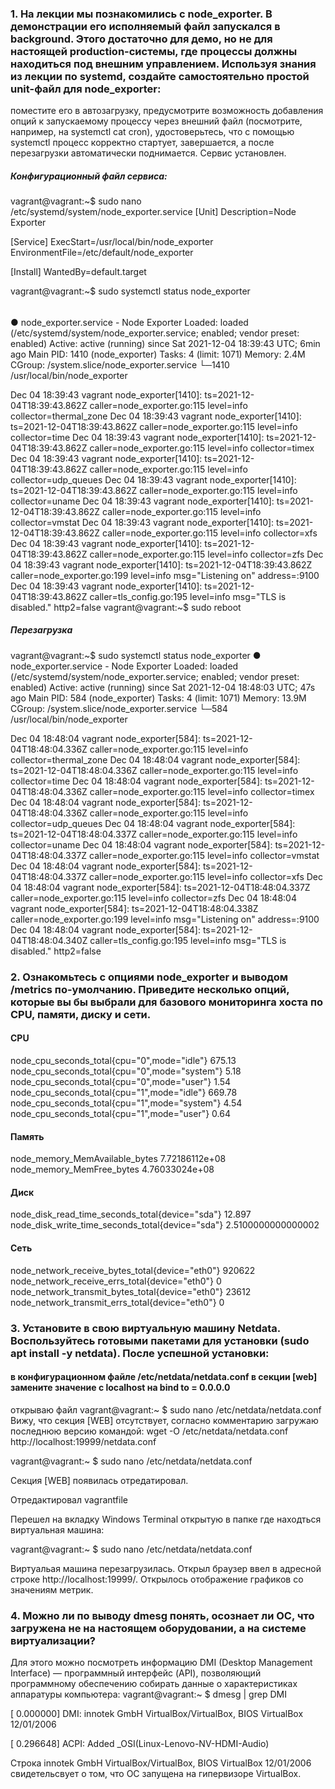 ### 1. На лекции мы познакомились с node_exporter. В демонстрации его исполняемый файл запускался в background. Этого достаточно для демо, но не для настоящей production-системы, где процессы должны находиться под внешним управлением. Используя знания из лекции по systemd, создайте самостоятельно простой unit-файл для node_exporter:
поместите его в автозагрузку,
предусмотрите возможность добавления опций к запускаемому процессу через внешний файл (посмотрите, например, на systemctl cat cron),
удостоверьтесь, что с помощью systemctl процесс корректно стартует, завершается, а после перезагрузки автоматически поднимается.
Сервис установлен.
##### Конфигурационный файл сервиса:
vagrant@vagrant:~$ sudo nano /etc/systemd/system/node_exporter.service
[Unit]
Description=Node Exporter

[Service]
ExecStart=/usr/local/bin/node_exporter
EnvironmentFile=/etc/default/node_exporter

[Install]
WantedBy=default.target

vagrant@vagrant:~$ sudo systemctl status node_exporter
###### 
● node_exporter.service - Node Exporter
     Loaded: loaded (/etc/systemd/system/node_exporter.service; enabled; vendor preset: enabled)
     Active: active (running) since Sat 2021-12-04 18:39:43 UTC; 6min ago
   Main PID: 1410 (node_exporter)
      Tasks: 4 (limit: 1071)
     Memory: 2.4M
     CGroup: /system.slice/node_exporter.service
             └─1410 /usr/local/bin/node_exporter

Dec 04 18:39:43 vagrant node_exporter[1410]: ts=2021-12-04T18:39:43.862Z caller=node_exporter.go:115 level=info collector=thermal_zone
Dec 04 18:39:43 vagrant node_exporter[1410]: ts=2021-12-04T18:39:43.862Z caller=node_exporter.go:115 level=info collector=time
Dec 04 18:39:43 vagrant node_exporter[1410]: ts=2021-12-04T18:39:43.862Z caller=node_exporter.go:115 level=info collector=timex
Dec 04 18:39:43 vagrant node_exporter[1410]: ts=2021-12-04T18:39:43.862Z caller=node_exporter.go:115 level=info collector=udp_queues
Dec 04 18:39:43 vagrant node_exporter[1410]: ts=2021-12-04T18:39:43.862Z caller=node_exporter.go:115 level=info collector=uname
Dec 04 18:39:43 vagrant node_exporter[1410]: ts=2021-12-04T18:39:43.862Z caller=node_exporter.go:115 level=info collector=vmstat
Dec 04 18:39:43 vagrant node_exporter[1410]: ts=2021-12-04T18:39:43.862Z caller=node_exporter.go:115 level=info collector=xfs
Dec 04 18:39:43 vagrant node_exporter[1410]: ts=2021-12-04T18:39:43.862Z caller=node_exporter.go:115 level=info collector=zfs
Dec 04 18:39:43 vagrant node_exporter[1410]: ts=2021-12-04T18:39:43.862Z caller=node_exporter.go:199 level=info msg="Listening on" address=:9100
Dec 04 18:39:43 vagrant node_exporter[1410]: ts=2021-12-04T18:39:43.862Z caller=tls_config.go:195 level=info msg="TLS is disabled." http2=false
vagrant@vagrant:~$ sudo reboot
##### Перезагрузка
vagrant@vagrant:~$ sudo systemctl status node_exporter
● node_exporter.service - Node Exporter
     Loaded: loaded (/etc/systemd/system/node_exporter.service; enabled; vendor preset: enabled)
     Active: active (running) since Sat 2021-12-04 18:48:03 UTC; 47s ago
   Main PID: 584 (node_exporter)
      Tasks: 4 (limit: 1071)
     Memory: 13.9M
     CGroup: /system.slice/node_exporter.service
             └─584 /usr/local/bin/node_exporter

Dec 04 18:48:04 vagrant node_exporter[584]: ts=2021-12-04T18:48:04.336Z caller=node_exporter.go:115 level=info collector=thermal_zone
Dec 04 18:48:04 vagrant node_exporter[584]: ts=2021-12-04T18:48:04.336Z caller=node_exporter.go:115 level=info collector=time
Dec 04 18:48:04 vagrant node_exporter[584]: ts=2021-12-04T18:48:04.336Z caller=node_exporter.go:115 level=info collector=timex
Dec 04 18:48:04 vagrant node_exporter[584]: ts=2021-12-04T18:48:04.336Z caller=node_exporter.go:115 level=info collector=udp_queues
Dec 04 18:48:04 vagrant node_exporter[584]: ts=2021-12-04T18:48:04.337Z caller=node_exporter.go:115 level=info collector=uname
Dec 04 18:48:04 vagrant node_exporter[584]: ts=2021-12-04T18:48:04.337Z caller=node_exporter.go:115 level=info collector=vmstat
Dec 04 18:48:04 vagrant node_exporter[584]: ts=2021-12-04T18:48:04.337Z caller=node_exporter.go:115 level=info collector=xfs
Dec 04 18:48:04 vagrant node_exporter[584]: ts=2021-12-04T18:48:04.337Z caller=node_exporter.go:115 level=info collector=zfs
Dec 04 18:48:04 vagrant node_exporter[584]: ts=2021-12-04T18:48:04.338Z caller=node_exporter.go:199 level=info msg="Listening on" address=:9100
Dec 04 18:48:04 vagrant node_exporter[584]: ts=2021-12-04T18:48:04.340Z caller=tls_config.go:195 level=info msg="TLS is disabled." http2=false

### 2. Ознакомьтесь с опциями node_exporter и выводом /metrics по-умолчанию. Приведите несколько опций, которые вы бы выбрали для базового мониторинга хоста по CPU, памяти, диску и сети.

#### CPU
node_cpu_seconds_total{cpu="0",mode="idle"} 675.13
node_cpu_seconds_total{cpu="0",mode="system"} 5.18
node_cpu_seconds_total{cpu="0",mode="user"} 1.54
node_cpu_seconds_total{cpu="1",mode="idle"} 669.78
node_cpu_seconds_total{cpu="1",mode="system"} 4.54
node_cpu_seconds_total{cpu="1",mode="user"} 0.64
#### Память 
node_memory_MemAvailable_bytes 7.72186112e+08
node_memory_MemFree_bytes 4.76033024e+08
#### Диск
node_disk_read_time_seconds_total{device="sda"} 12.897
node_disk_write_time_seconds_total{device="sda"} 2.5100000000000002
#### Сеть
node_network_receive_bytes_total{device="eth0"} 920622
node_network_receive_errs_total{device="eth0"} 0
node_network_transmit_bytes_total{device="eth0"} 23612
node_network_transmit_errs_total{device="eth0"} 0

### 3. Установите в свою виртуальную машину Netdata. Воспользуйтесь готовыми пакетами для установки (sudo apt install -y netdata). После успешной установки:
#### в конфигурационном файле /etc/netdata/netdata.conf в секции [web] замените значение с localhost на bind to = 0.0.0.0
открываю файл 
vagrant@vagrant:~ $ sudo nano /etc/netdata/netdata.conf
Вижу, что секция [WEB] отсутствует, согласно комментарию загружаю последнюю версию командой:
wget -O /etc/netdata/netdata.conf http://localhost:19999/netdata.conf

vagrant@vagrant:~ $ sudo nano /etc/netdata/netdata.conf

Секция [WEB] появилась отредатировал.

Отредактировал vagrantfile

Перешел на вкладку Windows Terminal открытую в папке где находться виртуальная машина:

vagrant@vagrant:~ $ sudo nano /etc/netdata/netdata.conf

Виртуальая машина перезагрузилась. Открыл браузер ввел в адресной строке http://localhost:19999/. Открылось отображение графиков со значениям метрик.

### 4. Можно ли по выводу dmesg понять, осознает ли ОС, что загружена не на настоящем оборудовании, а на системе виртуализации?
Для этого можно посмотреть информацию DMI (Desktop Management Interface) — программный интерфейс (API), позволяющий программному обеспечению собирать данные о характеристиках аппаратуры компьютера:
vagrant@vagrant:~ $ dmesg | grep DMI

[    0.000000] DMI: innotek GmbH VirtualBox/VirtualBox, BIOS VirtualBox 12/01/2006

[    0.296648] ACPI: Added _OSI(Linux-Lenovo-NV-HDMI-Audio)

Строка innotek GmbH VirtualBox/VirtualBox, BIOS VirtualBox 12/01/2006 свидетельсвует о том, что ОС запущена на гипервизоре VirtualBox.
